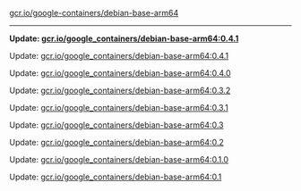 [gcr.io/google-containers/debian-base-arm64](https://hub.docker.com/r/cruse/debian-base-arm64/tags/) 

----
**Update: [gcr.io/google_containers/debian-base-arm64:0.4.1](https://hub.docker.com/r/cruse/debian-base-arm64/tags/)**

Update: [gcr.io/google_containers/debian-base-arm64:0.4.1](https://hub.docker.com/r/cruse/debian-base-arm64/tags/)

Update: [gcr.io/google_containers/debian-base-arm64:0.4.0](https://hub.docker.com/r/cruse/debian-base-arm64/tags/)

Update: [gcr.io/google_containers/debian-base-arm64:0.3.2](https://hub.docker.com/r/cruse/debian-base-arm64/tags/)

Update: [gcr.io/google_containers/debian-base-arm64:0.3.1](https://hub.docker.com/r/cruse/debian-base-arm64/tags/)

Update: [gcr.io/google_containers/debian-base-arm64:0.3](https://hub.docker.com/r/cruse/debian-base-arm64/tags/)

Update: [gcr.io/google_containers/debian-base-arm64:0.2](https://hub.docker.com/r/cruse/debian-base-arm64/tags/)

Update: [gcr.io/google_containers/debian-base-arm64:0.1.0](https://hub.docker.com/r/cruse/debian-base-arm64/tags/)

Update: [gcr.io/google_containers/debian-base-arm64:0.1](https://hub.docker.com/r/cruse/debian-base-arm64/tags/)

